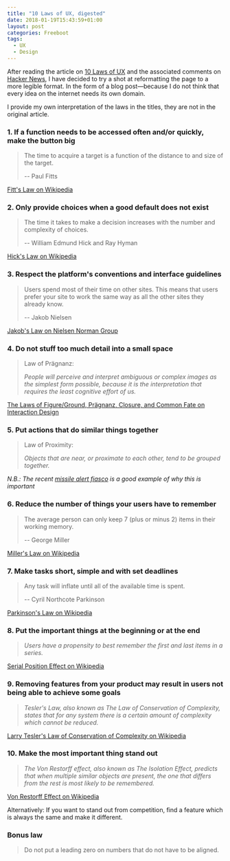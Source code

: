 ```yaml
---
title: "10 Laws of UX, digested"
date: 2018-01-19T15:43:59+01:00
layout: post
categories: Freeboot
tags:
  - UX
  - Design
---
```


After reading the article on [10 Laws of UX](https://lawsofux.com/) and the associated comments on [Hacker News](https://news.ycombinator.com/item?id=16185118), I have decided to try a shot at reformatting the page to a more legible format. In the form of a blog post—because I do not think that every idea on the internet needs its own domain.

I provide my own interpretation of the laws in the titles, they are not in the original article.

### 1. If a function needs to be accessed often and/or quickly, make the button big

> The time to acquire a target is a function of the distance to and size of the target.
> 
> -- Paul Fitts

[Fitt's Law on Wikipedia](https://en.wikipedia.org/wiki/Fitts%27s_law)

### 2. Only provide choices when a good default does not exist

> The time it takes to make a decision increases with the number and complexity of choices.
>
> -- William Edmund Hick and Ray Hyman

[Hick's Law on Wikipedia](https://en.wikipedia.org/wiki/Hick%27s_law)

### 3. Respect the platform's conventions and interface guidelines

> Users spend most of their time on other sites. This means that users prefer your site to work the same way as all the other sites they already know.
>
> -- Jakob Nielsen

[Jakob's Law on Nielsen Norman Group](https://www.nngroup.com/videos/jakobs-law-internet-ux/)

### 4. Do not stuff too much detail into a small space

> Law of Prägnanz:
>
> _People will perceive and interpret ambiguous or complex images as the simplest form possible, because it is the interpretation that requires the least cognitive effort of us._

[The Laws of Figure/Ground, Prägnanz, Closure, and Common Fate on Interaction Design](https://www.interaction-design.org/literature/article/the-laws-of-figure-ground-praegnanz-closure-and-common-fate-gestalt-principles-3)

### 5. Put actions that do similar things together

> Law of Proximity:
>
> _Objects that are near, or proximate to each other, tend to be grouped together._

_N.B.: The recent [missile alert fiasco](https://twitter.com/CivilBeat/status/953127542050795520) is a good example of why this is important_

### 6. Reduce the number of things your users have to remember 

> The average person can only keep 7 (plus or minus 2) items in their working memory.
> 
> -- George Miller

[Miller's Law on Wikipedia](https://en.wikipedia.org/wiki/Miller%27s_law)

### 7. Make tasks short, simple and with set deadlines

> Any task will inflate until all of the available time is spent.
> 
> -- Cyril Northcote Parkinson

[Parkinson's Law on Wikipedia](https://en.wikipedia.org/wiki/Parkinson%27s_law)

### 8. Put the important things at the beginning or at the end

> _Users have a propensity to best remember the first and last items in a series._

[Serial Position Effect on Wikipedia](https://en.wikipedia.org/wiki/Serial-position_effect)

### 9. Removing features from your product may result in users not being able to achieve some goals

> _Tesler's Law, also known as The Law of Conservation of Complexity, states that for any system there is a certain amount of complexity which cannot be reduced._

[Larry Tesler's Law of Conservation of Complexity on Wikipedia](https://en.wikipedia.org/wiki/Law_of_conservation_of_complexity)

### 10. Make the most important thing stand out

> _The Von Restorff effect, also known as The Isolation Effect, predicts that when multiple similar objects are present, the one that differs from the rest is most likely to be remembered._

[Von Restorff Effect on Wikipedia](https://en.wikipedia.org/wiki/Von_Restorff_effect)

Alternatively: If you want to stand out from competition, find a feature which is always the same and make it different.

### Bonus law

> Do not put a leading zero on numbers that do not have to be aligned.

